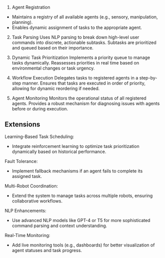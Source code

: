
1. Agent Registration
- Maintains a registry of all available agents (e.g., sensory, manipulation, planning).
- Enables dynamic assignment of tasks to the appropriate agent.
  
2. Task Parsing
Uses NLP parsing to break down high-level user commands into discrete, actionable subtasks.
Subtasks are prioritized and queued based on their importance.

3. Dynamic Task Prioritization
Implements a priority queue to manage tasks dynamically.
Reassesses priorities in real time based on environmental changes or task urgency.

4. Workflow Execution
Delegates tasks to registered agents in a step-by-step manner.
Ensures that tasks are executed in order of priority, allowing for dynamic reordering if needed.

5. Agent Monitoring
Monitors the operational status of all registered agents.
Provides a robust mechanism for diagnosing issues with agents before or during execution.

## Extensions
Learning-Based Task Scheduling:
- Integrate reinforcement learning to optimize task prioritization dynamically based on historical performance.

Fault Tolerance:
- Implement fallback mechanisms if an agent fails to complete its assigned task.

Multi-Robot Coordination:
- Extend the system to manage tasks across multiple robots, ensuring collaborative workflows.

NLP Enhancements:
- Use advanced NLP models like GPT-4 or T5 for more sophisticated command parsing and context understanding.

Real-Time Monitoring:
- Add live monitoring tools (e.g., dashboards) for better visualization of agent statuses and task progress.
